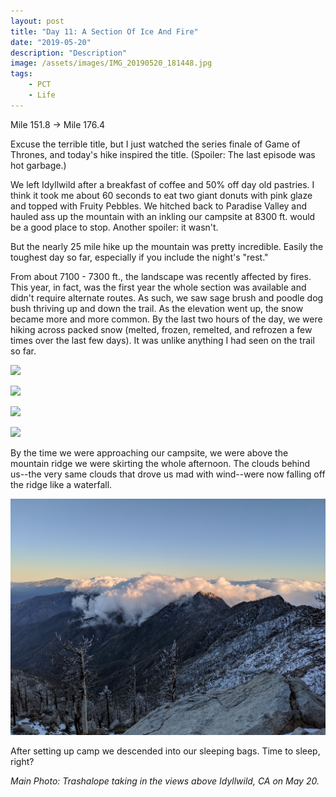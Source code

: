 ```yaml
---
layout: post
title: "Day 11: A Section Of Ice And Fire"
date: "2019-05-20"
description: "Description"
image: /assets/images/IMG_20190520_181448.jpg
tags:
    - PCT
    - Life
---
```

Mile 151.8 -> Mile 176.4

Excuse the terrible title, but I just watched the series finale of Game of Thrones, and today's hike  inspired the title. (Spoiler: The last episode was hot garbage.)

We left Idyllwild after a breakfast of coffee and 50% off day old pastries. I think it took me about 60 seconds to eat two giant donuts with pink glaze and topped with Fruity Pebbles. We hitched back to Paradise Valley and hauled ass up the mountain with an inkling our campsite at 8300 ft. would be a good place to stop. Another spoiler: it wasn't. 

But the nearly 25 mile hike up the mountain was pretty incredible. Easily the toughest day so far, especially if you include the night's "rest."

From about 7100 - 7300 ft., the landscape was recently affected by fires. This year, in fact, was the first year the whole section was available and didn't require alternate routes. As such, we saw sage brush and poodle dog bush thriving up and down the trail. As the elevation went up, the snow became more and more common. By the last two hours of the day, we were hiking across packed snow (melted, frozen, remelted, and refrozen a few times over the last few days). It was unlike anything I had seen on the trail so far.

![](/assets/images/IMG_20190520_160156.jpg)

![](/assets/images/MVIMG_20190520_163508.jpg)

![](/assets/images/IMG_20190520_174133_1.jpg)

![](/assets/images/IMG_20190520_184432.jpg)

By the time we were approaching our campsite, we were above the mountain ridge we were skirting the whole afternoon. The clouds behind us--the very same clouds that drove us mad with wind--were now falling off the ridge like a waterfall.

![](/assets/images/IMG_20190520_192500.jpg)

After setting up camp we descended into our sleeping bags. Time to sleep, right?

*Main Photo: Trashalope taking in the views above Idyllwild, CA on May 20.*
